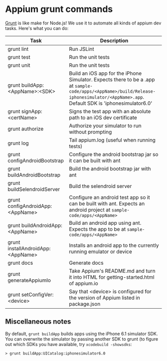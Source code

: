 Appium grunt commands
=============

[Grunt](http://gruntjs.com) is like make for Node.js! We use it to automate all
kinds of appium dev tasks. Here's what you can do:

|Task|Description|
|----|-----------|
|grunt lint|Run JSLint|
|grunt test|Run the unit tests|
|grunt unit|Run the unit tests|
|grunt buildApp:&lt;AppName&gt;:&lt;SDK&gt;|Build an iOS app for the iPhone Simulator.  Expects there to be a .app at `sample-code/apps/<AppName>/build/Release-iphonesimulator/<AppName>.app`. Default SDK is 'iphonesimulator6.0'|
|grunt signApp:&lt;certName&gt;|Signs the test app with an absolute path to an iOS dev certificate|
|grunt authorize|Authorize your simulator to run without prompting|
|grunt log|Tail appium.log (useful when running tests)|
|grunt configAndroidBootstrap|Configure the android bootstrap jar so it can be built with ant|
|grunt buildAndroidBootstrap|Build the android bootstrap jar with ant|
|grunt buildSelendroidServer|Build the selendroid server|
|grunt configAndroidApp:&lt;AppName&gt;|Configure an android test app so it can be built with ant. Expects an android project at `sample-code/apps/<AppName>`|
|grunt buildAndroidApp:&lt;AppName&gt;|Build an android app using ant. Expects the app to be at `sample-code/apps/<AppName>`|
|grunt installAndroidApp:&lt;AppName&gt;|Installs an android app to the currently running emulator or device|
|grunt docs|Generate docs|
|grunt generateAppiumIo|Take Appium's README.md and turn it into HTML for getting-started.html of appium.io|
|grunt setConfigVer:&lt;device&gt;|Say that &lt;device&gt; is configured for the version of Appium listed in package.json|

Miscellaneous notes
--------

By default, `grunt buildApp` builds apps using the iPhone 6.1 simulator SDK.
You can overwrite the simulator by passing another SDK to grunt (to figure out
which SDKs you have available, try `xcodebuild -showsdks`:

    > grunt buildApp:UICatalog:iphonesimulator6.0

